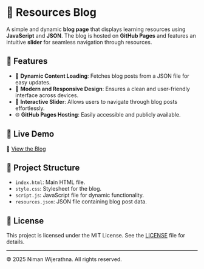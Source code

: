 # 🚀 Resources Blog

A simple and dynamic **blog page** that displays learning resources using **JavaScript** and **JSON**. The blog is hosted on **GitHub Pages** and features an intuitive **slider** for seamless navigation through resources.

## 📌 Features
- 📝 **Dynamic Content Loading**: Fetches blog posts from a JSON file for easy updates.
- 🎨 **Modern and Responsive Design**: Ensures a clean and user-friendly interface across devices.
- 🔄 **Interactive Slider**: Allows users to navigate through blog posts effortlessly.
- 🌐 **GitHub Pages Hosting**: Easily accessible and publicly available.

## 🚀 Live Demo
🔗 [View the Blog](https://nimanwijerathna.io/resources-blog/)

## 📂 Project Structure
- `index.html`: Main HTML file.
- `style.css`: Stylesheet for the blog.
- `script.js`: JavaScript file for dynamic functionality.
- `resources.json`: JSON file containing blog post data.

## 📜 License
This project is licensed under the MIT License. See the [LICENSE](LICENSE) file for details.

---

© 2025 Niman Wijerathna. All rights reserved.